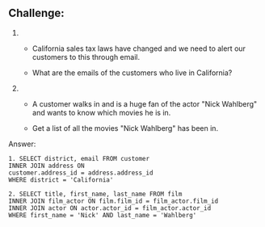 ## Challenge:

1. - California sales tax laws have changed and we need to alert our customers to this through email.

   - What are the emails of the customers who live in California?

2. - A customer walks in and is a huge fan of the actor "Nick Wahlberg" and wants to know which movies he is in.

   - Get a list of all the movies "Nick Wahlberg" has been in.

Answer:

```
1. SELECT district, email FROM customer
INNER JOIN address ON
customer.address_id = address.address_id
WHERE district = 'California'

2. SELECT title, first_name, last_name FROM film
INNER JOIN film_actor ON film.film_id = film_actor.film_id
INNER JOIN actor ON actor.actor_id = film_actor.actor_id
WHERE first_name = 'Nick' AND last_name = 'Wahlberg'
```
